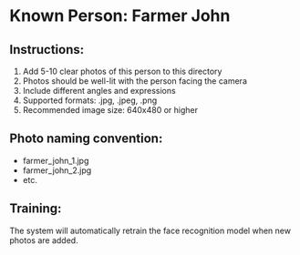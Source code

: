 
# Known Person: Farmer John

## Instructions:
1. Add 5-10 clear photos of this person to this directory
2. Photos should be well-lit with the person facing the camera
3. Include different angles and expressions
4. Supported formats: .jpg, .jpeg, .png
5. Recommended image size: 640x480 or higher

## Photo naming convention:
- farmer_john_1.jpg
- farmer_john_2.jpg
- etc.

## Training:
The system will automatically retrain the face recognition model when new photos are added.
